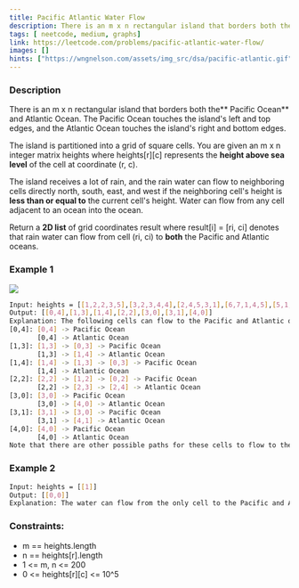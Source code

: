 ```yaml
---
title: Pacific Atlantic Water Flow
description: There is an m x n rectangular island that borders both the Pacific Ocean and Atlantic Ocean. The Pacific Ocean touches the island's left and top edges, and the Atlantic Ocean touches the island's right and bottom edges.
tags: [ neetcode, medium, graphs]
link: https://leetcode.com/problems/pacific-atlantic-water-flow/
images: []
hints: ["https://wngnelson.com/assets/img_src/dsa/pacific-atlantic.gif"]
---
```


### Description

There is an m x n rectangular island that borders both the** Pacific Ocean** and Atlantic Ocean. The Pacific Ocean touches the island's left and top edges, and the Atlantic Ocean touches the island's right and bottom edges.

The island is partitioned into a grid of square cells. You are given an m x n integer matrix heights where heights[r][c] represents the **height above sea level** of the cell at coordinate (r, c).

The island receives a lot of rain, and the rain water can flow to neighboring cells directly north, south, east, and west if the neighboring cell's height is **less than or equal to** the current cell's height. Water can flow from any cell adjacent to an ocean into the ocean.

Return a **2D list** of grid coordinates result where result[i] = [ri, ci] denotes that rain water can flow from cell (ri, ci) to **both** the Pacific and Atlantic oceans.

### Example 1

![](https://assets.leetcode.com/uploads/2021/06/08/waterflow-grid.jpg)

```bash
Input: heights = [[1,2,2,3,5],[3,2,3,4,4],[2,4,5,3,1],[6,7,1,4,5],[5,1,1,2,4]]
Output: [[0,4],[1,3],[1,4],[2,2],[3,0],[3,1],[4,0]]
Explanation: The following cells can flow to the Pacific and Atlantic oceans, as shown below:
[0,4]: [0,4] -> Pacific Ocean 
       [0,4] -> Atlantic Ocean
[1,3]: [1,3] -> [0,3] -> Pacific Ocean 
       [1,3] -> [1,4] -> Atlantic Ocean
[1,4]: [1,4] -> [1,3] -> [0,3] -> Pacific Ocean 
       [1,4] -> Atlantic Ocean
[2,2]: [2,2] -> [1,2] -> [0,2] -> Pacific Ocean 
       [2,2] -> [2,3] -> [2,4] -> Atlantic Ocean
[3,0]: [3,0] -> Pacific Ocean 
       [3,0] -> [4,0] -> Atlantic Ocean
[3,1]: [3,1] -> [3,0] -> Pacific Ocean 
       [3,1] -> [4,1] -> Atlantic Ocean
[4,0]: [4,0] -> Pacific Ocean 
       [4,0] -> Atlantic Ocean
Note that there are other possible paths for these cells to flow to the Pacific and Atlantic oceans.
```

### Example 2

```bash
Input: heights = [[1]]
Output: [[0,0]]
Explanation: The water can flow from the only cell to the Pacific and Atlantic oceans.
```

### Constraints:

- m == heights.length
- n == heights[r].length
- 1 <= m, n <= 200
- 0 <= heights[r][c] <= 10^5